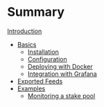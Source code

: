 # Summary

[Introduction](introduction.md)
- [Basics](basics/basics.md)
  - [Installation](basics/installation.md)
  - [Configuration](basics/configuration.md)
  - [Deploying with Docker](basics/docker.md)
  - [Integration with Grafana]()
- [Exported Feeds](exported_feeds/exported_feeds.md)
- [Examples](examples/examples.md)
  - [Monitoring a stake pool]()